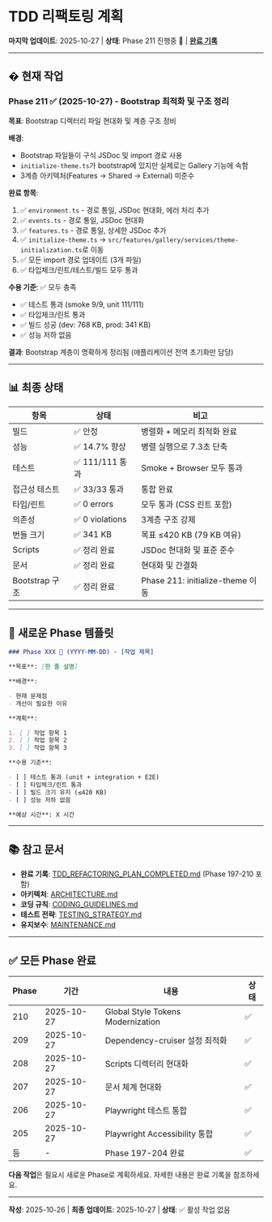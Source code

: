 # TDD 리팩토링 계획

**마지막 업데이트**: 2025-10-27 | **상태**: Phase 211 진행중 🔄 |
**[완료 기록](./TDD_REFACTORING_PLAN_COMPLETED.md)**

---

## � 현재 작업

### Phase 211 ✅ (2025-10-27) - Bootstrap 최적화 및 구조 정리

**목표**: Bootstrap 디렉터리 파일 현대화 및 계층 구조 정비

**배경**:

- Bootstrap 파일들이 구식 JSDoc 및 import 경로 사용
- `initialize-theme.ts`가 bootstrap에 있지만 실제로는 Gallery 기능에 속함
- 3계층 아키텍처(Features → Shared → External) 미준수

**완료 항목**:

1. ✅ `environment.ts` - 경로 통일, JSDoc 현대화, 에러 처리 추가
2. ✅ `events.ts` - 경로 통일, JSDoc 현대화
3. ✅ `features.ts` - 경로 통일, 상세한 JSDoc 추가
4. ✅ `initialize-theme.ts` →
   `src/features/gallery/services/theme-initialization.ts`로 이동
5. ✅ 모든 import 경로 업데이트 (3개 파일)
6. ✅ 타입체크/린트/테스트/빌드 모두 통과

**수용 기준**: ✅ 모두 충족

- ✅ 테스트 통과 (smoke 9/9, unit 111/111)
- ✅ 타입체크/린트 통과
- ✅ 빌드 성공 (dev: 768 KB, prod: 341 KB)
- ✅ 성능 저하 없음

**결과**: Bootstrap 계층이 명확하게 정리됨 (애플리케이션 전역 초기화만 담당)

---

## 📊 최종 상태

| 항목           | 상태            | 비고                             |
| -------------- | --------------- | -------------------------------- |
| 빌드           | ✅ 안정         | 병렬화 + 메모리 최적화 완료      |
| 성능           | ✅ 14.7% 향상   | 병렬 실행으로 7.3초 단축         |
| 테스트         | ✅ 111/111 통과 | Smoke + Browser 모두 통과        |
| 접근성 테스트  | ✅ 33/33 통과   | 통합 완료                        |
| 타입/린트      | ✅ 0 errors     | 모두 통과 (CSS 린트 포함)        |
| 의존성         | ✅ 0 violations | 3계층 구조 강제                  |
| 번들 크기      | ✅ 341 KB       | 목표 ≤420 KB (79 KB 여유)        |
| Scripts        | ✅ 정리 완료    | JSDoc 현대화 및 표준 준수        |
| 문서           | ✅ 정리 완료    | 현대화 및 간결화                 |
| Bootstrap 구조 | ✅ 정리 완료    | Phase 211: initialize-theme 이동 |

---

## 📝 새로운 Phase 템플릿

```markdown
### Phase XXX 🔄 (YYYY-MM-DD) - [작업 제목]

**목표**: [한 줄 설명]

**배경**:

- 현재 문제점
- 개선이 필요한 이유

**계획**:

1. [ ] 작업 항목 1
2. [ ] 작업 항목 2
3. [ ] 작업 항목 3

**수용 기준**:

- [ ] 테스트 통과 (unit + integration + E2E)
- [ ] 타입체크/린트 통과
- [ ] 빌드 크기 유지 (≤420 KB)
- [ ] 성능 저하 없음

**예상 시간**: X 시간
```

---

## 📚 참고 문서

- **완료 기록**:
  [TDD_REFACTORING_PLAN_COMPLETED.md](./TDD_REFACTORING_PLAN_COMPLETED.md)
  (Phase 197-210 포함)
- **아키텍처**: [ARCHITECTURE.md](./ARCHITECTURE.md)
- **코딩 규칙**: [CODING_GUIDELINES.md](./CODING_GUIDELINES.md)
- **테스트 전략**: [TESTING_STRATEGY.md](./TESTING_STRATEGY.md)
- **유지보수**: [MAINTENANCE.md](./MAINTENANCE.md)

---

## ✅ 모든 Phase 완료

| Phase | 기간       | 내용                              | 상태 |
| ----- | ---------- | --------------------------------- | ---- |
| 210   | 2025-10-27 | Global Style Tokens Modernization | ✅   |
| 209   | 2025-10-27 | Dependency-cruiser 설정 최적화    | ✅   |
| 208   | 2025-10-27 | Scripts 디렉터리 현대화           | ✅   |
| 207   | 2025-10-27 | 문서 체계 현대화                  | ✅   |
| 206   | 2025-10-27 | Playwright 테스트 통합            | ✅   |
| 205   | 2025-10-27 | Playwright Accessibility 통합     | ✅   |
| 등    | -          | Phase 197-204 완료                | ✅   |

**다음 작업**은 필요시 새로운 Phase로 계획하세요. 자세한 내용은 완료 기록을
참조하세요.

---

**작성**: 2025-10-26 | **최종 업데이트**: 2025-10-27 | **상태**: ✅ 활성 작업
없음
